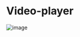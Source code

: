 # Video-player




![image](https://github.com/user-attachments/assets/53651b35-3824-46bc-8afb-a126e14fec4c)
